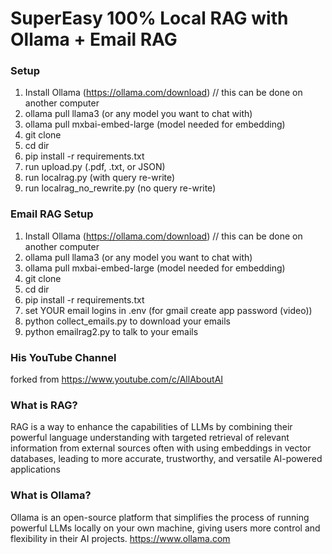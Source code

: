 # SuperEasy 100% Local RAG with Ollama + Email RAG

### Setup
1. Install Ollama (https://ollama.com/download) // this can be done on another computer
2. ollama pull llama3 (or any model you want to chat with)
3. ollama pull mxbai-embed-large (model needed for embedding)
4. git clone
5. cd dir
6. pip install -r requirements.txt
7. run upload.py (.pdf, .txt, or JSON)
8. run localrag.py (with query re-write)
9. run localrag_no_rewrite.py (no query re-write)

### Email RAG Setup
1. Install Ollama (https://ollama.com/download) // this can be done on another computer
2. ollama pull llama3 (or any model you want to chat with)
3. ollama pull mxbai-embed-large (model needed for embedding)
4. git clone
5. cd dir
6. pip install -r requirements.txt
7. set YOUR email logins in .env (for gmail create app password (video))
9. python collect_emails.py to download your emails
10. python emailrag2.py to talk to your emails
   
### His YouTube Channel
forked from https://www.youtube.com/c/AllAboutAI

### What is RAG?
RAG is a way to enhance the capabilities of LLMs by combining their powerful language understanding with targeted retrieval of relevant information from external sources often with using embeddings in vector databases, leading to more accurate, trustworthy, and versatile AI-powered applications

### What is Ollama?
Ollama is an open-source platform that simplifies the process of running powerful LLMs locally on your own machine, giving users more control and flexibility in their AI projects. https://www.ollama.com
